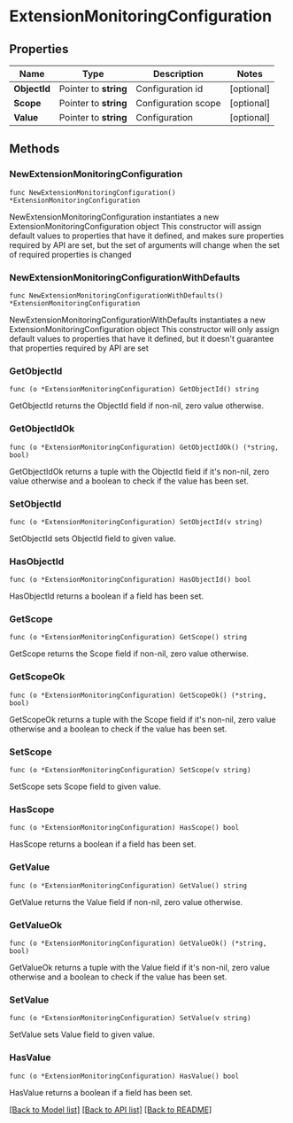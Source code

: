 # ExtensionMonitoringConfiguration

## Properties

Name | Type | Description | Notes
------------ | ------------- | ------------- | -------------
**ObjectId** | Pointer to **string** | Configuration id | [optional] 
**Scope** | Pointer to **string** | Configuration scope | [optional] 
**Value** | Pointer to **string** | Configuration | [optional] 

## Methods

### NewExtensionMonitoringConfiguration

`func NewExtensionMonitoringConfiguration() *ExtensionMonitoringConfiguration`

NewExtensionMonitoringConfiguration instantiates a new ExtensionMonitoringConfiguration object
This constructor will assign default values to properties that have it defined,
and makes sure properties required by API are set, but the set of arguments
will change when the set of required properties is changed

### NewExtensionMonitoringConfigurationWithDefaults

`func NewExtensionMonitoringConfigurationWithDefaults() *ExtensionMonitoringConfiguration`

NewExtensionMonitoringConfigurationWithDefaults instantiates a new ExtensionMonitoringConfiguration object
This constructor will only assign default values to properties that have it defined,
but it doesn't guarantee that properties required by API are set

### GetObjectId

`func (o *ExtensionMonitoringConfiguration) GetObjectId() string`

GetObjectId returns the ObjectId field if non-nil, zero value otherwise.

### GetObjectIdOk

`func (o *ExtensionMonitoringConfiguration) GetObjectIdOk() (*string, bool)`

GetObjectIdOk returns a tuple with the ObjectId field if it's non-nil, zero value otherwise
and a boolean to check if the value has been set.

### SetObjectId

`func (o *ExtensionMonitoringConfiguration) SetObjectId(v string)`

SetObjectId sets ObjectId field to given value.

### HasObjectId

`func (o *ExtensionMonitoringConfiguration) HasObjectId() bool`

HasObjectId returns a boolean if a field has been set.

### GetScope

`func (o *ExtensionMonitoringConfiguration) GetScope() string`

GetScope returns the Scope field if non-nil, zero value otherwise.

### GetScopeOk

`func (o *ExtensionMonitoringConfiguration) GetScopeOk() (*string, bool)`

GetScopeOk returns a tuple with the Scope field if it's non-nil, zero value otherwise
and a boolean to check if the value has been set.

### SetScope

`func (o *ExtensionMonitoringConfiguration) SetScope(v string)`

SetScope sets Scope field to given value.

### HasScope

`func (o *ExtensionMonitoringConfiguration) HasScope() bool`

HasScope returns a boolean if a field has been set.

### GetValue

`func (o *ExtensionMonitoringConfiguration) GetValue() string`

GetValue returns the Value field if non-nil, zero value otherwise.

### GetValueOk

`func (o *ExtensionMonitoringConfiguration) GetValueOk() (*string, bool)`

GetValueOk returns a tuple with the Value field if it's non-nil, zero value otherwise
and a boolean to check if the value has been set.

### SetValue

`func (o *ExtensionMonitoringConfiguration) SetValue(v string)`

SetValue sets Value field to given value.

### HasValue

`func (o *ExtensionMonitoringConfiguration) HasValue() bool`

HasValue returns a boolean if a field has been set.


[[Back to Model list]](../README.md#documentation-for-models) [[Back to API list]](../README.md#documentation-for-api-endpoints) [[Back to README]](../README.md)


